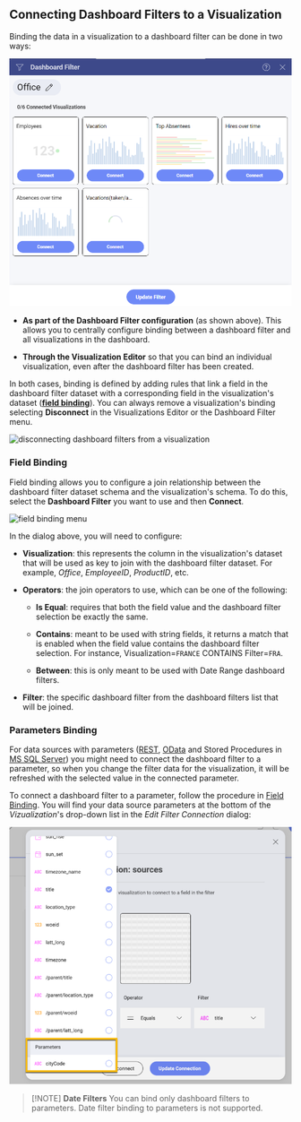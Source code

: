## Connecting Dashboard Filters to a Visualization

Binding the data in a visualization to a dashboard filter can be done in
two ways:

<img src="images/dashboard-filters-menu.png" alt="dashboard filters menu" class="responsive-img"/>

  - **As part of the Dashboard Filter configuration** (as shown above).
    This allows you to centrally configure binding between a dashboard
    filter and all visualizations in the dashboard.

  - **Through the Visualization Editor** so that you can bind an
    individual visualization, even after the dashboard filter has been
    created.

In both cases, binding is defined by adding rules that link a field in
the dashboard filter dataset with a corresponding field in the
visualization's dataset ([**field binding**](#field-binding)). You can
always remove a visualization's binding selecting **Disconnect** in the
Visualizations Editor or the Dashboard Filter menu.

<img src="images/disconnecting-dashboard-filter.png" alt="disconnecting dashboard filters from a visualization" class="responsive-img"/>

<a name='field-binding'></a>
### Field Binding

Field binding allows you to configure a join relationship between the
dashboard filter dataset schema and the visualization's schema. To do
this, select the **Dashboard Filter** you want to use and then
**Connect**.

<img src="images/pivot-editor-view-field-binding.png" alt="field binding menu" class="responsive-img"/>

In the dialog above, you will need to configure:

  - **Visualization**: this represents the column in the visualization's
    dataset that will be used as key to join with the dashboard filter
    dataset. For example, *Office*, *EmployeeID*, *ProductID*, etc.

  - **Operators**: the join operators to use, which can be one of the
    following:

      - **Is Equal**: requires that both the field value and the
        dashboard filter selection be exactly the same.

      - **Contains**: meant to be used with string fields, it returns a
        match that is enabled when the field value contains the
        dashboard filter selection. For instance, Visualization=`FRANCE`
        CONTAINS Filter=`FRA`.

      - **Between**: this is only meant to be used with Date Range
        dashboard filters.

  - **Filter**: the specific dashboard filter from the dashboard filters
    list that will be joined.

### Parameters Binding

For data sources with parameters ([REST](~/en/datasources/supported-data-sources/rest-api.md), [OData](~/en/datasources/supported-data-sources/odata-feed.md)
and Stored Procedures in [MS SQL Server](~/en/datasources/supported-data-sources/microsoft-sql-server.md)) you
might need to connect the dashboard filter to a parameter, so when you
change the filter data for the visualization, it will be refreshed with
the selected value in the connected parameter.

To connect a dashboard filter to a parameter, follow the procedure in
[Field Binding](#field-binding). You will find your data source
parameters at the bottom of the *Vizualization*'s drop-down list in the
*Edit Filter Connection* dialog:

<img src="images/parameters-binding.png" alt="parameters binding list" class="responsive-img"/>

>[!NOTE] **Date Filters**
>You can bind only dashboard filters to parameters. Date filter binding to parameters is not supported.
